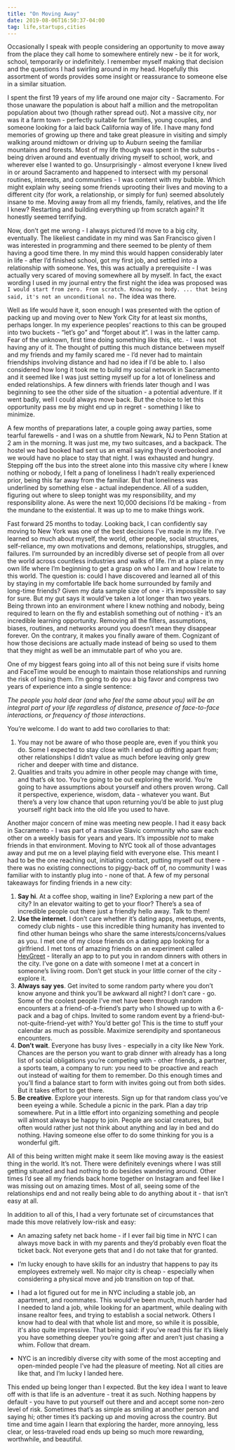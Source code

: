 ```yaml
---
title: "On Moving Away"
date: 2019-08-06T16:50:37-04:00
tag: life,startups,cities
---
```


Occasionally I speak with people considering an opportunity to move away from the place they call home to somewhere entirely new - be it for work, school, temporarily or indefinitely. I remember myself making that decision and the questions I had swirling around in my head. Hopefully this assortment of words provides some insight or reassurance to someone else in a similar situation. 

I spent the first 19 years of my life around one major city - Sacramento. For those unaware the population is about half a million and the metropolitan population about two (though rather spread out). Not a massive city, nor was it a farm town - perfectly suitable for families, young couples, and someone looking for a laid back California way of life. I have many fond memories of growing up there and take great pleasure in visiting and simply walking around midtown or driving up to Auburn seeing the familiar mountains and forests. Most of my life though was spent in the suburbs - being driven around and eventually driving myself to school, work, and wherever else I wanted to go. Unsurprisingly - almost everyone I knew lived in or around Sacramento and happened to intersect with my personal routines, interests, and communities - I was content with my bubble. Which might explain why seeing some friends uprooting their lives and moving to a different city (for work, a relationship, or simply for fun) seemed absolutely insane to me. Moving away from all my friends, family, relatives, and the life I knew? Restarting and building everything up from scratch again? It honestly seemed terrifying. 

Now, don’t get me wrong - I always pictured I’d move to a big city, eventually. The likeliest candidate in my mind was San Francisco given I was interested in programming and there seemed to be plenty of them having a good time there. In my mind this would happen considerably later in life - after I’d finished school, got my first job, and settled into a relationship with someone. Yes, this was actually a prerequisite - I was actually very scared of moving somewhere all by myself. In fact, the exact wording I used in my journal entry the first night the idea was proposed was `I would start from zero. From scratch. Knowing no body. ... that being said, it's not an unconditional no.` The idea was there.

Well as life would have it, soon enough I was presented with the option of packing up and moving over to New York City for at least six months, perhaps longer. In my experience peoples’ reactions to this can be grouped into two buckets - “let’s go” and “forget about it”. I was in the latter camp. Fear of the unknown, first time doing something like this, etc. - I was not having any of it. The thought of putting this much distance between myself and my friends and my family scared me - I’d never had to maintain friendships involving distance and had no idea if I’d be able to. I also considered how long it took me to build my social network in Sacramento and it seemed like I was just setting myself up for a lot of loneliness and ended relationships. A few dinners with friends later though and I was beginning to see the other side of the situation - a potential adventure. If it went badly, well I could always move back. But the choice to let this opportunity pass me by might end up in regret - something I like to minimize. 

A few months of preparations later, a couple going away parties, some tearful farewells - and I was on a shuttle from Newark, NJ to Penn Station at 2 am in the morning. It was just me, my two suitcases, and a backpack. The hostel we had booked had sent us an email saying they’d overbooked and we would have no place to stay that night. I was exhausted and hungry. Stepping off the bus into the street alone into this massive city where I knew nothing or nobody, I felt a pang of loneliness I hadn’t really experienced prior, being this far away from the familiar. But that loneliness was underlined by something else - actual independence. All of a sudden, figuring out where to sleep tonight was my responsibility, and my responsibility alone. As were the next 10,000 decisions I’d be making - from the mundane to the existential. It was up to me to make things work.

Fast forward 25 months to today. Looking back, I can confidently say moving to New York was one of the best decisions I’ve made in my life. I’ve learned so much about myself, the world, other people, social structures, self-reliance, my own motivations and demons, relationships, struggles, and failures. I’m surrounded by an incredibly diverse set of people from all over the world across countless industries and walks of life. I’m at a place in my own life where I’m beginning to get a grasp on who I am and how I relate to this world. The question is: could I have discovered and learned all of this by staying in my comfortable life back home surrounded by family and long-time friends? Given my data sample size of one - it’s impossible to say for sure. But my gut says it would’ve taken a lot longer than two years. Being thrown into an environment where I knew nothing and nobody, being required to learn on the fly and establish something out of nothing - it’s an incredible learning opportunity. Removing all the filters, assumptions, biases, routines, and networks around you doesn’t mean they disappear forever. On the contrary, it makes you finally aware of them. Cognizant of how those decisions are actually made instead of being so used to them that they might as well be an immutable part of who you are. 

One of my biggest fears going into all of this not being sure if visits home and FaceTime would be enough to maintain those relationships and running the risk of losing them. I’m going to do you a big favor and compress two years of experience into a single sentence: 

*The people you hold dear (and who feel the same about you) will be an integral part of your life regardless of distance, presence of face-to-face interactions, or frequency of those interactions*. 

You’re welcome. I do want to add two corollaries to that: 

1. You may not be aware of who those people are, even if you think you do. Some I expected to stay close with I ended up drifting apart from; other relationships I didn’t value as much before leaving only grew richer and deeper with time and distance. 
2. Qualities and traits you admire in other people may change with time, and that’s ok too. You’re going to be out exploring the world. You’re going to have assumptions about yourself and others proven wrong. Call it perspective, experience, wisdom, data - whatever you want. But there’s a very low chance that upon returning you’d be able to just plug yourself right back into the old life you used to have.

Another major concern of mine was meeting new people. I had it easy back in Sacramento - I was part of a massive Slavic community who saw each other on a weekly basis for years and years. It’s impossible *not* to make friends in that environment. Moving to NYC took all of those advantages away and put me on a level playing field with everyone else. This meant I had to be the one reaching out, initiating contact, putting myself out there - there was no existing connections to piggy-back off of, no community I was familiar with to instantly plug into - none of that. A few of my personal takeaways for finding friends in a new city:

1. __Say hi__. At a coffee shop, waiting in line? Exploring a new part of the city? In an elevator waiting to get to your floor? There’s a sea of incredible people out there just a friendly hello away. Talk to them!
2. __Use the internet__. I don’t care whether it’s dating apps, meetups, events, comedy club nights - use this incredible thing humanity has invented to find other human beings who share the same interests/concerns/values as you. I met one of my close friends on a dating app looking for a girlfriend. I met tons of amazing friends on an experiment called [HeyGreet](https://heygreet.com) - literally an app to to put you in random dinners with others in the city. I’ve gone on a date with someone I met at a concert in someone’s living room. Don’t get stuck in your little corner of the city - explore it. 
3. __Always say yes__. Get invited to some random party where you don’t know anyone and think you’ll be awkward all night? I don’t care - go. Some of the coolest people I’ve met have been through random encounters at a friend-of-a-friend’s party who I showed up to with a 6-pack and a bag of chips. Invited to some random event by a friend-but-not-quite-friend-yet with? You’d better go! This is the time to stuff your calendar as much as possible. Maximize serendipity and spontaneous encounters.
4. __Don’t wait__. Everyone has busy lives - especially in a city like New York. Chances are the person you want to grab dinner with already has a long list of social obligations you’re competing with - other friends, a partner, a sports team, a company to run: you need to be proactive and reach out instead of waiting for them to remember. Do this enough times and you’ll find a balance start to form with invites going out from both sides. But it takes effort to get there. 
5. __Be creative__. Explore your interests. Sign up for that random class you’ve been eyeing a while. Schedule a picnic in the park. Plan a day trip somewhere. Put in a little effort into organizing something and people will almost always be happy to join. People are social creatures, but often would rather just not think about anything and lay in bed and do nothing. Having someone else offer to do some thinking for you is a wonderful gift. 

All of this being written might make it seem like moving away is the easiest thing in the world. It’s not. There were definitely evenings where I was still getting situated and had nothing to do besides wandering around. Other times I’d see all my friends back home together on Instagram and feel like I was missing out on amazing times. Most of all, seeing some of the relationships end and not really being able to do anything about it - that isn’t easy at all. 

In addition to all of this, I had a very fortunate set of circumstances that made this move relatively low-risk and easy:

* An amazing safety net back home - if I ever fail big time in NYC I can always move back in with my parents and they’d probably even float the ticket back. Not everyone gets that and I do not take that for granted.

* I’m lucky enough to have skills for an industry that happens to pay its employees extremely well. No major city is cheap - especially when considering a physical move and job transition on top of that. 

* I had a lot figured out for me in NYC including a stable job, an apartment, and roommates. This would’ve been much, much harder had I needed to land a job, while looking for an apartment, while dealing with insane realtor fees, and trying to establish a social network. Others I know had to deal with that whole list and more, so while it is possible, it's also quite impressive. That being said: if you’ve read this far it’s likely you have something deeper you’re going after and aren’t just chasing a whim. Follow that dream. 

* NYC is an incredibly diverse city with some of the most accepting and open-minded people I’ve had the pleasure of meeting. Not all cities are like that, and I’m lucky I landed here.  

This ended up being longer than I expected. But the key idea I want to leave off with is that life is an adventure - treat it as such. Nothing happens by default - you have to put yourself out there and and accept some non-zero level of risk. Sometimes that’s as simple as smiling at another person and saying hi; other times it’s packing up and moving across the country. But time and time again I learn that exploring the harder, more annoying, less clear, or less-traveled road ends up being so much more rewarding, worthwhile, and beautiful. 